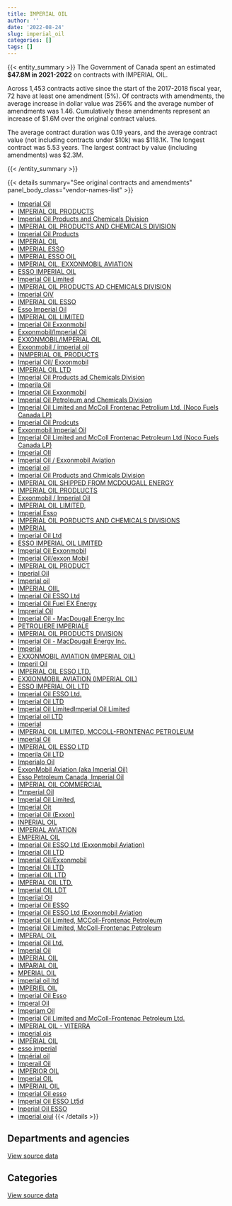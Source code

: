 ```yaml
---
title: IMPERIAL OIL
author: ''
date: '2022-08-24'
slug: imperial_oil
categories: []
tags: []
---
```


<script src="/rmarkdown-libs/htmlwidgets/htmlwidgets.js"></script>
<link href="/rmarkdown-libs/datatables-css/datatables-crosstalk.css" rel="stylesheet" />
<script src="/rmarkdown-libs/datatables-binding/datatables.js"></script>
<script src="/rmarkdown-libs/jquery/jquery-3.6.0.min.js"></script>
<link href="/rmarkdown-libs/dt-core-bootstrap/css/dataTables.bootstrap.min.css" rel="stylesheet" />
<link href="/rmarkdown-libs/dt-core-bootstrap/css/dataTables.bootstrap.extra.css" rel="stylesheet" />
<script src="/rmarkdown-libs/dt-core-bootstrap/js/jquery.dataTables.min.js"></script>
<script src="/rmarkdown-libs/dt-core-bootstrap/js/dataTables.bootstrap.min.js"></script>
<link href="/rmarkdown-libs/crosstalk/css/crosstalk.min.css" rel="stylesheet" />
<script src="/rmarkdown-libs/crosstalk/js/crosstalk.min.js"></script>
<script src="/rmarkdown-libs/htmlwidgets/htmlwidgets.js"></script>
<link href="/rmarkdown-libs/datatables-css/datatables-crosstalk.css" rel="stylesheet" />
<script src="/rmarkdown-libs/datatables-binding/datatables.js"></script>
<script src="/rmarkdown-libs/jquery/jquery-3.6.0.min.js"></script>
<link href="/rmarkdown-libs/dt-core-bootstrap/css/dataTables.bootstrap.min.css" rel="stylesheet" />
<link href="/rmarkdown-libs/dt-core-bootstrap/css/dataTables.bootstrap.extra.css" rel="stylesheet" />
<script src="/rmarkdown-libs/dt-core-bootstrap/js/jquery.dataTables.min.js"></script>
<script src="/rmarkdown-libs/dt-core-bootstrap/js/dataTables.bootstrap.min.js"></script>
<link href="/rmarkdown-libs/crosstalk/css/crosstalk.min.css" rel="stylesheet" />
<script src="/rmarkdown-libs/crosstalk/js/crosstalk.min.js"></script>

{{< entity_summary >}}
The Government of Canada spent an estimated **\$47.8M in 2021-2022** on contracts with IMPERIAL OIL.

Across 1,453 contracts active since the start of the 2017-2018 fiscal year, 72 have at least one amendment (5%). Of contracts with amendments, the average increase in dollar value was 256% and the average number of amendments was 1.46. Cumulatively these amendments represent an increase of \$1.6M over the original contract values.

The average contract duration was 0.19 years, and the average contract value (not including contracts under \$10k) was \$118.1K. The longest contract was 5.53 years. The largest contract by value (including amendments) was \$2.3M.

{{< /entity_summary >}}

{{< details summary="See original contracts and amendments" panel_body_class="vendor-names-list" >}}
- [Imperial Oil](https://search.open.canada.ca/en/ct/?sort=contract_value_f%20desc&page=1&search_text=%22Imperial%20Oil%22)
- [IMPERIAL OIL PRODUCTS](https://search.open.canada.ca/en/ct/?sort=contract_value_f%20desc&page=1&search_text=%22IMPERIAL%20OIL%20PRODUCTS%22)
- [Imperial Oil Products and Chemicals Division](https://search.open.canada.ca/en/ct/?sort=contract_value_f%20desc&page=1&search_text=%22Imperial%20Oil%20Products%20and%20Chemicals%20Division%22)
- [IMPERIAL OIL PRODUCTS AND CHEMICALS DIVISION](https://search.open.canada.ca/en/ct/?sort=contract_value_f%20desc&page=1&search_text=%22IMPERIAL%20OIL%20PRODUCTS%20AND%20CHEMICALS%20DIVISION%22)
- [Imperial Oil Products](https://search.open.canada.ca/en/ct/?sort=contract_value_f%20desc&page=1&search_text=%22Imperial%20Oil%20Products%22)
- [IMPERIAL OIL](https://search.open.canada.ca/en/ct/?sort=contract_value_f%20desc&page=1&search_text=%22IMPERIAL%20OIL%22)
- [IMPERIAL ESSO](https://search.open.canada.ca/en/ct/?sort=contract_value_f%20desc&page=1&search_text=%22IMPERIAL%20ESSO%22)
- [IMPERIAL ESSO OIL](https://search.open.canada.ca/en/ct/?sort=contract_value_f%20desc&page=1&search_text=%22IMPERIAL%20ESSO%20OIL%22)
- [IMPERIAL OIL, EXXONMOBIL AVIATION](https://search.open.canada.ca/en/ct/?sort=contract_value_f%20desc&page=1&search_text=%22IMPERIAL%20OIL%2c%20EXXONMOBIL%20AVIATION%22)
- [ESSO IMPERIAL OIL](https://search.open.canada.ca/en/ct/?sort=contract_value_f%20desc&page=1&search_text=%22ESSO%20IMPERIAL%20OIL%22)
- [Imperial Oil Limited](https://search.open.canada.ca/en/ct/?sort=contract_value_f%20desc&page=1&search_text=%22Imperial%20Oil%20Limited%22)
- [IMPERIAL OIL PRODUCTS AD CHEMICALS DIVISION](https://search.open.canada.ca/en/ct/?sort=contract_value_f%20desc&page=1&search_text=%22IMPERIAL%20OIL%20PRODUCTS%20AD%20CHEMICALS%20DIVISION%22)
- [Imperial OiV](https://search.open.canada.ca/en/ct/?sort=contract_value_f%20desc&page=1&search_text=%22Imperial%20OiV%22)
- [IMPERIAL OIL ESSO](https://search.open.canada.ca/en/ct/?sort=contract_value_f%20desc&page=1&search_text=%22IMPERIAL%20OIL%20ESSO%22)
- [Esso Imperial Oil](https://search.open.canada.ca/en/ct/?sort=contract_value_f%20desc&page=1&search_text=%22Esso%20Imperial%20Oil%22)
- [IMPERIAL OIL LIMITED](https://search.open.canada.ca/en/ct/?sort=contract_value_f%20desc&page=1&search_text=%22IMPERIAL%20OIL%20LIMITED%22)
- [Imperial Oil Exxonmobil](https://search.open.canada.ca/en/ct/?sort=contract_value_f%20desc&page=1&search_text=%22Imperial%20Oil%20%20Exxonmobil%22)
- [Exxonmobil/Imperial Oil](https://search.open.canada.ca/en/ct/?sort=contract_value_f%20desc&page=1&search_text=%22Exxonmobil%2fImperial%20Oil%22)
- [EXXONMOBIL/IMPERIAL OIL](https://search.open.canada.ca/en/ct/?sort=contract_value_f%20desc&page=1&search_text=%22EXXONMOBIL%2fIMPERIAL%20OIL%22)
- [Exxonmobil / imperial oil](https://search.open.canada.ca/en/ct/?sort=contract_value_f%20desc&page=1&search_text=%22Exxonmobil%20%2f%20imperial%20oil%22)
- [INMPERIAL OIL PRODUCTS](https://search.open.canada.ca/en/ct/?sort=contract_value_f%20desc&page=1&search_text=%22INMPERIAL%20OIL%20PRODUCTS%22)
- [Imperial Oil/ Exxonmobil](https://search.open.canada.ca/en/ct/?sort=contract_value_f%20desc&page=1&search_text=%22Imperial%20Oil%2f%20Exxonmobil%22)
- [IMPERIAL OIL LTD](https://search.open.canada.ca/en/ct/?sort=contract_value_f%20desc&page=1&search_text=%22IMPERIAL%20OIL%20LTD%22)
- [Imperial Oil Products ad Chemicals Division](https://search.open.canada.ca/en/ct/?sort=contract_value_f%20desc&page=1&search_text=%22Imperial%20Oil%20Products%20ad%20Chemicals%20Division%22)
- [Imperila Oil](https://search.open.canada.ca/en/ct/?sort=contract_value_f%20desc&page=1&search_text=%22Imperila%20Oil%22)
- [Imperial Oil Exxonmobil](https://search.open.canada.ca/en/ct/?sort=contract_value_f%20desc&page=1&search_text=%22Imperial%20Oil%20%20%20Exxonmobil%22)
- [Imperial Oil Petroleum and Chemicals Division](https://search.open.canada.ca/en/ct/?sort=contract_value_f%20desc&page=1&search_text=%22Imperial%20Oil%20Petroleum%20and%20Chemicals%20Division%22)
- [Imperial Oil Limited and McColl Frontenac Petrolium Ltd. (Noco Fuels Canada LP)](https://search.open.canada.ca/en/ct/?sort=contract_value_f%20desc&page=1&search_text=%22Imperial%20Oil%20Limited%20and%20McColl%20Frontenac%20Petrolium%20Ltd.%20%28Noco%20Fuels%20Canada%20LP%29%22)
- [Imperial Oil Prodcuts](https://search.open.canada.ca/en/ct/?sort=contract_value_f%20desc&page=1&search_text=%22Imperial%20Oil%20Prodcuts%22)
- [Exxonmobil Imperial Oil](https://search.open.canada.ca/en/ct/?sort=contract_value_f%20desc&page=1&search_text=%22Exxonmobil%20%20Imperial%20Oil%22)
- [Imperial Oil Limited and McColl Frontenac Petroleum Ltd (Noco Fuels Canada LP)](https://search.open.canada.ca/en/ct/?sort=contract_value_f%20desc&page=1&search_text=%22Imperial%20Oil%20Limited%20and%20McColl%20Frontenac%20Petroleum%20Ltd%20%28Noco%20Fuels%20Canada%20LP%29%22)
- [Imperial OIl](https://search.open.canada.ca/en/ct/?sort=contract_value_f%20desc&page=1&search_text=%22Imperial%20OIl%22)
- [Imperial Oil / Exxonmobil Aviation](https://search.open.canada.ca/en/ct/?sort=contract_value_f%20desc&page=1&search_text=%22Imperial%20Oil%20%20%2f%20%20Exxonmobil%20Aviation%22)
- [imperial oil](https://search.open.canada.ca/en/ct/?sort=contract_value_f%20desc&page=1&search_text=%22imperial%20oil%22)
- [Imperial Oil Products and Chmicals Division](https://search.open.canada.ca/en/ct/?sort=contract_value_f%20desc&page=1&search_text=%22Imperial%20Oil%20Products%20and%20Chmicals%20Division%22)
- [IMPERIAL OIL SHIPPED FROM MCDOUGALL ENERGY](https://search.open.canada.ca/en/ct/?sort=contract_value_f%20desc&page=1&search_text=%22IMPERIAL%20OIL%20SHIPPED%20FROM%20MCDOUGALL%20ENERGY%22)
- [IMPERIAL OIL PRODLUCTS](https://search.open.canada.ca/en/ct/?sort=contract_value_f%20desc&page=1&search_text=%22IMPERIAL%20OIL%20PRODLUCTS%22)
- [Exxonmobil / Imperial Oil](https://search.open.canada.ca/en/ct/?sort=contract_value_f%20desc&page=1&search_text=%22Exxonmobil%20%2f%20Imperial%20Oil%22)
- [IMPERIAL OIL LIMITED,](https://search.open.canada.ca/en/ct/?sort=contract_value_f%20desc&page=1&search_text=%22IMPERIAL%20OIL%20LIMITED%2c%22)
- [Imperial Esso](https://search.open.canada.ca/en/ct/?sort=contract_value_f%20desc&page=1&search_text=%22Imperial%20Esso%22)
- [IMPERIAL OIL PORDUCTS AND CHEMICALS DIVISIONS](https://search.open.canada.ca/en/ct/?sort=contract_value_f%20desc&page=1&search_text=%22IMPERIAL%20OIL%20PORDUCTS%20AND%20CHEMICALS%20DIVISIONS%22)
- [IMPERIAL](https://search.open.canada.ca/en/ct/?sort=contract_value_f%20desc&page=1&search_text=%22IMPERIAL%22)
- [Imperial Oil Ltd](https://search.open.canada.ca/en/ct/?sort=contract_value_f%20desc&page=1&search_text=%22Imperial%20Oil%20Ltd%22)
- [ESSO IMPERIAL OIL LIMITED](https://search.open.canada.ca/en/ct/?sort=contract_value_f%20desc&page=1&search_text=%22ESSO%20IMPERIAL%20OIL%20LIMITED%22)
- [Imperial Oil Exxonmobil](https://search.open.canada.ca/en/ct/?sort=contract_value_f%20desc&page=1&search_text=%22Imperial%20Oil%20Exxonmobil%22)
- [Imperial Oil/exxon Mobil](https://search.open.canada.ca/en/ct/?sort=contract_value_f%20desc&page=1&search_text=%22Imperial%20Oil%2fexxon%20Mobil%22)
- [IMPERIAL OIL PRODUCT](https://search.open.canada.ca/en/ct/?sort=contract_value_f%20desc&page=1&search_text=%22IMPERIAL%20OIL%20PRODUCT%22)
- [Inperial Oil](https://search.open.canada.ca/en/ct/?sort=contract_value_f%20desc&page=1&search_text=%22Inperial%20Oil%22)
- [Imperial oil](https://search.open.canada.ca/en/ct/?sort=contract_value_f%20desc&page=1&search_text=%22Imperial%20oil%22)
- [IMPERIAL OIIL](https://search.open.canada.ca/en/ct/?sort=contract_value_f%20desc&page=1&search_text=%22IMPERIAL%20OIIL%22)
- [Imperial Oil ESSO Ltd](https://search.open.canada.ca/en/ct/?sort=contract_value_f%20desc&page=1&search_text=%22Imperial%20Oil%20ESSO%20Ltd%22)
- [Imperial Oil Fuel EX Energy](https://search.open.canada.ca/en/ct/?sort=contract_value_f%20desc&page=1&search_text=%22Imperial%20Oil%20Fuel%20EX%20Energy%22)
- [Imprerial Oil](https://search.open.canada.ca/en/ct/?sort=contract_value_f%20desc&page=1&search_text=%22Imprerial%20Oil%22)
- [Imperial Oil - MacDougall Energy Inc](https://search.open.canada.ca/en/ct/?sort=contract_value_f%20desc&page=1&search_text=%22Imperial%20Oil%20-%20MacDougall%20Energy%20Inc%22)
- [PETROLIERE IMPERIALE](https://search.open.canada.ca/en/ct/?sort=contract_value_f%20desc&page=1&search_text=%22PETROLIERE%20IMPERIALE%22)
- [IMPERIAL OIL PRODUCTS DIVISION](https://search.open.canada.ca/en/ct/?sort=contract_value_f%20desc&page=1&search_text=%22IMPERIAL%20OIL%20PRODUCTS%20DIVISION%22)
- [Imperial Oil - MacDougall Energy Inc.](https://search.open.canada.ca/en/ct/?sort=contract_value_f%20desc&page=1&search_text=%22Imperial%20Oil%20-%20MacDougall%20Energy%20Inc.%22)
- [Imperial](https://search.open.canada.ca/en/ct/?sort=contract_value_f%20desc&page=1&search_text=%22Imperial%22)
- [EXXONMOBIL AVIATION (IMPERIAL OIL)](https://search.open.canada.ca/en/ct/?sort=contract_value_f%20desc&page=1&search_text=%22EXXONMOBIL%20AVIATION%20%28IMPERIAL%20OIL%29%22)
- [Imperil Oil](https://search.open.canada.ca/en/ct/?sort=contract_value_f%20desc&page=1&search_text=%22Imperil%20Oil%22)
- [IMPERIAL OIL ESSO LTD.](https://search.open.canada.ca/en/ct/?sort=contract_value_f%20desc&page=1&search_text=%22IMPERIAL%20OIL%20ESSO%20LTD.%22)
- [EXXIONMOBIL AVIATION (IMPERIAL OIL)](https://search.open.canada.ca/en/ct/?sort=contract_value_f%20desc&page=1&search_text=%22EXXIONMOBIL%20AVIATION%20%28IMPERIAL%20OIL%29%22)
- [ESSO IMPERIAL OIL LTD](https://search.open.canada.ca/en/ct/?sort=contract_value_f%20desc&page=1&search_text=%22ESSO%20IMPERIAL%20OIL%20LTD%22)
- [Imperial Oil ESSO Ltd.](https://search.open.canada.ca/en/ct/?sort=contract_value_f%20desc&page=1&search_text=%22Imperial%20Oil%20ESSO%20Ltd.%22)
- [Imperial Oil LTD](https://search.open.canada.ca/en/ct/?sort=contract_value_f%20desc&page=1&search_text=%22Imperial%20Oil%20LTD%22)
- [Imperial Oil LimitedImperial Oil Limited](https://search.open.canada.ca/en/ct/?sort=contract_value_f%20desc&page=1&search_text=%22Imperial%20Oil%20LimitedImperial%20Oil%20Limited%22)
- [Imperial oil LTD](https://search.open.canada.ca/en/ct/?sort=contract_value_f%20desc&page=1&search_text=%22Imperial%20oil%20LTD%22)
- [imperial](https://search.open.canada.ca/en/ct/?sort=contract_value_f%20desc&page=1&search_text=%22imperial%22)
- [IMPERIAL OIL LIMITED, MCCOLL-FRONTENAC PETROLEUM](https://search.open.canada.ca/en/ct/?sort=contract_value_f%20desc&page=1&search_text=%22IMPERIAL%20OIL%20LIMITED%2c%20MCCOLL-FRONTENAC%20PETROLEUM%22)
- [imperial Oil](https://search.open.canada.ca/en/ct/?sort=contract_value_f%20desc&page=1&search_text=%22imperial%20Oil%22)
- [IMPERIAL OIL ESSO LTD](https://search.open.canada.ca/en/ct/?sort=contract_value_f%20desc&page=1&search_text=%22IMPERIAL%20OIL%20ESSO%20LTD%22)
- [Imperila Oil LTD](https://search.open.canada.ca/en/ct/?sort=contract_value_f%20desc&page=1&search_text=%22Imperila%20Oil%20LTD%22)
- [Imperialo Oil](https://search.open.canada.ca/en/ct/?sort=contract_value_f%20desc&page=1&search_text=%22Imperialo%20Oil%22)
- [ExxonMobil Aviation (aka Imperial Oil)](https://search.open.canada.ca/en/ct/?sort=contract_value_f%20desc&page=1&search_text=%22ExxonMobil%20Aviation%20%28aka%20Imperial%20Oil%29%22)
- [Esso Petroleum Canada, Imperial Oil](https://search.open.canada.ca/en/ct/?sort=contract_value_f%20desc&page=1&search_text=%22Esso%20Petroleum%20Canada%2c%20Imperial%20Oil%22)
- [IMPERIAL OIL COMMERCIAL](https://search.open.canada.ca/en/ct/?sort=contract_value_f%20desc&page=1&search_text=%22IMPERIAL%20OIL%20COMMERCIAL%22)
- [I\*mperial Oil](https://search.open.canada.ca/en/ct/?sort=contract_value_f%20desc&page=1&search_text=%22I%2amperial%20Oil%22)
- [Imperial Oil Limited,](https://search.open.canada.ca/en/ct/?sort=contract_value_f%20desc&page=1&search_text=%22Imperial%20Oil%20Limited%2c%22)
- [Imperial Oit](https://search.open.canada.ca/en/ct/?sort=contract_value_f%20desc&page=1&search_text=%22Imperial%20Oit%22)
- [Imperial Oil (Exxon)](https://search.open.canada.ca/en/ct/?sort=contract_value_f%20desc&page=1&search_text=%22Imperial%20Oil%20%28Exxon%29%22)
- [INPERIAL OIL](https://search.open.canada.ca/en/ct/?sort=contract_value_f%20desc&page=1&search_text=%22INPERIAL%20OIL%22)
- [IMPERIAL AVIATION](https://search.open.canada.ca/en/ct/?sort=contract_value_f%20desc&page=1&search_text=%22IMPERIAL%20AVIATION%22)
- [EMPERIAL OIL](https://search.open.canada.ca/en/ct/?sort=contract_value_f%20desc&page=1&search_text=%22EMPERIAL%20OIL%22)
- [Imperial Oil ESSO Ltd (Exxonmobil Aviation)](https://search.open.canada.ca/en/ct/?sort=contract_value_f%20desc&page=1&search_text=%22Imperial%20Oil%20ESSO%20Ltd%20%28Exxonmobil%20Aviation%29%22)
- [Imperial OIl LTD](https://search.open.canada.ca/en/ct/?sort=contract_value_f%20desc&page=1&search_text=%22Imperial%20OIl%20LTD%22)
- [Imperial Oil/Exxonmobil](https://search.open.canada.ca/en/ct/?sort=contract_value_f%20desc&page=1&search_text=%22Imperial%20Oil%2fExxonmobil%22)
- [Imperial Oli LTD](https://search.open.canada.ca/en/ct/?sort=contract_value_f%20desc&page=1&search_text=%22Imperial%20Oli%20LTD%22)
- [Imperial OIL LTD](https://search.open.canada.ca/en/ct/?sort=contract_value_f%20desc&page=1&search_text=%22Imperial%20OIL%20LTD%22)
- [IMPERIAL OIL LTD.](https://search.open.canada.ca/en/ct/?sort=contract_value_f%20desc&page=1&search_text=%22IMPERIAL%20OIL%20LTD.%22)
- [Imperial OIL LDT](https://search.open.canada.ca/en/ct/?sort=contract_value_f%20desc&page=1&search_text=%22Imperial%20OIL%20LDT%22)
- [Imperiial Oil](https://search.open.canada.ca/en/ct/?sort=contract_value_f%20desc&page=1&search_text=%22Imperiial%20Oil%22)
- [Imperial Oil ESSO](https://search.open.canada.ca/en/ct/?sort=contract_value_f%20desc&page=1&search_text=%22Imperial%20Oil%20ESSO%22)
- [Imperial Oil ESSO Ltd (Exxonmobil Aviation](https://search.open.canada.ca/en/ct/?sort=contract_value_f%20desc&page=1&search_text=%22Imperial%20Oil%20ESSO%20Ltd%20%28Exxonmobil%20Aviation%22)
- [Imperial Oil Limited, MCColl-Frontenac Petroleum](https://search.open.canada.ca/en/ct/?sort=contract_value_f%20desc&page=1&search_text=%22Imperial%20Oil%20Limited%2c%20MCColl-Frontenac%20Petroleum%22)
- [Imperial Oil Limited, McColl-Frontenac Petroleum](https://search.open.canada.ca/en/ct/?sort=contract_value_f%20desc&page=1&search_text=%22Imperial%20Oil%20Limited%2c%20McColl-Frontenac%20Petroleum%22)
- [IMPERAL OIL](https://search.open.canada.ca/en/ct/?sort=contract_value_f%20desc&page=1&search_text=%22IMPERAL%20OIL%22)
- [Imperial Oil Ltd.](https://search.open.canada.ca/en/ct/?sort=contract_value_f%20desc&page=1&search_text=%22Imperial%20Oil%20Ltd.%22)
- [Imperial Oil](https://search.open.canada.ca/en/ct/?sort=contract_value_f%20desc&page=1&search_text=%22Imperial%20%20Oil%22)
- [IMPERIAL OIL](https://search.open.canada.ca/en/ct/?sort=contract_value_f%20desc&page=1&search_text=%22IMPERIAL%20%20OIL%22)
- [IMPARIAL OIL](https://search.open.canada.ca/en/ct/?sort=contract_value_f%20desc&page=1&search_text=%22IMPARIAL%20OIL%22)
- [MPERIAL OIL](https://search.open.canada.ca/en/ct/?sort=contract_value_f%20desc&page=1&search_text=%22MPERIAL%20OIL%22)
- [imperial oil ltd](https://search.open.canada.ca/en/ct/?sort=contract_value_f%20desc&page=1&search_text=%22imperial%20oil%20ltd%22)
- [IMPERIEL OIL](https://search.open.canada.ca/en/ct/?sort=contract_value_f%20desc&page=1&search_text=%22IMPERIEL%20OIL%22)
- [Imperial Oil Esso](https://search.open.canada.ca/en/ct/?sort=contract_value_f%20desc&page=1&search_text=%22Imperial%20Oil%20Esso%22)
- [Imperal Oil](https://search.open.canada.ca/en/ct/?sort=contract_value_f%20desc&page=1&search_text=%22Imperal%20Oil%22)
- [Imperiam Oil](https://search.open.canada.ca/en/ct/?sort=contract_value_f%20desc&page=1&search_text=%22Imperiam%20Oil%22)
- [Imperial Oil Limited and McColl-Frontenac Petroleum Ltd.](https://search.open.canada.ca/en/ct/?sort=contract_value_f%20desc&page=1&search_text=%22Imperial%20Oil%20Limited%20and%20McColl-Frontenac%20Petroleum%20Ltd.%22)
- [IMPERIAL OIL - VITERRA](https://search.open.canada.ca/en/ct/?sort=contract_value_f%20desc&page=1&search_text=%22IMPERIAL%20OIL%20-%20VITERRA%22)
- [imperial ois](https://search.open.canada.ca/en/ct/?sort=contract_value_f%20desc&page=1&search_text=%22imperial%20ois%22)
- [IMPÉRIAL OIL](https://search.open.canada.ca/en/ct/?sort=contract_value_f%20desc&page=1&search_text=%22IMP%c3%89RIAL%20OIL%22)
- [esso imperial](https://search.open.canada.ca/en/ct/?sort=contract_value_f%20desc&page=1&search_text=%22esso%20imperial%22)
- [Impérial oil](https://search.open.canada.ca/en/ct/?sort=contract_value_f%20desc&page=1&search_text=%22Imp%c3%a9rial%20oil%22)
- [Imperail Oil](https://search.open.canada.ca/en/ct/?sort=contract_value_f%20desc&page=1&search_text=%22Imperail%20Oil%22)
- [IMPERIOR OIL](https://search.open.canada.ca/en/ct/?sort=contract_value_f%20desc&page=1&search_text=%22IMPERIOR%20OIL%22)
- [Imperial OIL](https://search.open.canada.ca/en/ct/?sort=contract_value_f%20desc&page=1&search_text=%22Imperial%20OIL%22)
- [IMPERIAIL OIL](https://search.open.canada.ca/en/ct/?sort=contract_value_f%20desc&page=1&search_text=%22IMPERIAIL%20OIL%22)
- [Imperial Oil esso](https://search.open.canada.ca/en/ct/?sort=contract_value_f%20desc&page=1&search_text=%22Imperial%20Oil%20esso%22)
- [Imperial Oil ESSO Lt5d](https://search.open.canada.ca/en/ct/?sort=contract_value_f%20desc&page=1&search_text=%22Imperial%20Oil%20ESSO%20Lt5d%22)
- [Inperial Oil ESSO](https://search.open.canada.ca/en/ct/?sort=contract_value_f%20desc&page=1&search_text=%22Inperial%20Oil%20ESSO%22)
- [imperial oiul](https://search.open.canada.ca/en/ct/?sort=contract_value_f%20desc&page=1&search_text=%22imperial%20oiul%22)
{{< /details >}}

## Departments and agencies

<div id="htmlwidget-1" style="width:100%;height:auto;" class="datatables html-widget"></div>
<script type="application/json" data-for="htmlwidget-1">{"x":{"style":"bootstrap","filter":"none","vertical":false,"data":[["<a href=\"/departments/aafc-aac/\">Agriculture and Agri-Food Canada<\/a>","<a href=\"/departments/csc-scc/\">Correctional Service of Canada<\/a>","<a href=\"/departments/dfo-mpo/\">Fisheries and Oceans Canada<\/a>","<a href=\"/departments/dnd-mdn/\">National Defence<\/a>","<a href=\"/departments/isc-sac/\">Indigenous Services Canada<\/a>","<a href=\"/departments/pc/\">Parks Canada<\/a>","<a href=\"/departments/phac-aspc/\">Public Health Agency of Canada<\/a>","<a href=\"/departments/pwgsc-tpsgc/\">Public Services and Procurement Canada<\/a>","<a href=\"/departments/rcmp-grc/\">Royal Canadian Mounted Police<\/a>","<a href=\"/departments/tc/\">Transport Canada<\/a>"],[340427.59,1909325.36,51278.04,3022680.97,null,1517420.04,null,305417.03,553840.36,644780.32],[350644.26,1434550.35,1266.93,51843857.03,336272.07,1230429.29,16280.25,247575.85,232668.97,482903.95],[254502.39,449465.77,null,31716705.92,382742.44,547182.09,13557.86,119962.5,64923.47,447587.25],[283596.22,636033.39,null,45050863.82,530088.04,777205.83,15859.83,49927.5,166925.87,302961.6]],"container":"<table class=\"table table-striped table-hover row-border order-column display\">\n  <thead>\n    <tr>\n      <th>Department<\/th>\n      <th>2018-2019<\/th>\n      <th>2019-2020<\/th>\n      <th>2020-2021<\/th>\n      <th>2021-2022<\/th>\n    <\/tr>\n  <\/thead>\n<\/table>","options":{"order":[[4,"desc"]],"pageLength":10,"autoWidth":true,"columnDefs":[{"targets":1,"render":"function(data, type, row, meta) {\n    return type !== 'display' ? data : DTWidget.formatCurrency(data, \"$\", 2, 3, \",\", \".\", true, null);\n  }"},{"targets":2,"render":"function(data, type, row, meta) {\n    return type !== 'display' ? data : DTWidget.formatCurrency(data, \"$\", 2, 3, \",\", \".\", true, null);\n  }"},{"targets":3,"render":"function(data, type, row, meta) {\n    return type !== 'display' ? data : DTWidget.formatCurrency(data, \"$\", 2, 3, \",\", \".\", true, null);\n  }"},{"targets":4,"render":"function(data, type, row, meta) {\n    return type !== 'display' ? data : DTWidget.formatCurrency(data, \"$\", 2, 3, \",\", \".\", true, null);\n  }"},{"width":"16%","targets":[1,2,3,4]},{"className":"dt-right","targets":[1,2,3,4]}],"orderClasses":false}},"evals":["options.columnDefs.0.render","options.columnDefs.1.render","options.columnDefs.2.render","options.columnDefs.3.render"],"jsHooks":[]}</script>
<p class="text-right">
<a href="https://github.com/GoC-Spending/contracts-data/tree/main/data/out/vendors/imperial_oil/summary_by_fiscal_year_by_department.csv" class="source-data-link btn btn-link">View source data</a>
</p>

## Categories

<div id="htmlwidget-2" style="width:100%;height:auto;" class="datatables html-widget"></div>
<script type="application/json" data-for="htmlwidget-2">{"x":{"style":"bootstrap","filter":"none","vertical":false,"data":[["<a href=\"/categories/1_facilities_and_construction/\">Facilities and construction<\/a>","<a href=\"/categories/11_defence/\">Defence<\/a>","<a href=\"/categories/5_transportation_and_logistics/\">Transportation and logistics<\/a>","<a href=\"/categories/6_industrial_products_and_services/\">Industrial products and services<\/a>"],[39328,3022680.97,5020873.57,262287.17],[16485.43,51843857.03,3713084.39,603022.09],[null,31716705.92,2242712.67,37211.1],[null,45050863.82,2456790.11,305808.17]],"container":"<table class=\"table table-striped table-hover row-border order-column display\">\n  <thead>\n    <tr>\n      <th>Category<\/th>\n      <th>2018-2019<\/th>\n      <th>2019-2020<\/th>\n      <th>2020-2021<\/th>\n      <th>2021-2022<\/th>\n    <\/tr>\n  <\/thead>\n<\/table>","options":{"order":[[4,"desc"]],"dom":"t","pageLength":30,"autoWidth":true,"columnDefs":[{"targets":1,"render":"function(data, type, row, meta) {\n    return type !== 'display' ? data : DTWidget.formatCurrency(data, \"$\", 2, 3, \",\", \".\", true, null);\n  }"},{"targets":2,"render":"function(data, type, row, meta) {\n    return type !== 'display' ? data : DTWidget.formatCurrency(data, \"$\", 2, 3, \",\", \".\", true, null);\n  }"},{"targets":3,"render":"function(data, type, row, meta) {\n    return type !== 'display' ? data : DTWidget.formatCurrency(data, \"$\", 2, 3, \",\", \".\", true, null);\n  }"},{"targets":4,"render":"function(data, type, row, meta) {\n    return type !== 'display' ? data : DTWidget.formatCurrency(data, \"$\", 2, 3, \",\", \".\", true, null);\n  }"},{"width":"16%","targets":[1,2,3,4]},{"className":"dt-right","targets":[1,2,3,4]}],"orderClasses":false,"lengthMenu":[10,25,30,50,100]}},"evals":["options.columnDefs.0.render","options.columnDefs.1.render","options.columnDefs.2.render","options.columnDefs.3.render"],"jsHooks":[]}</script>
<p class="text-right">
<a href="https://github.com/GoC-Spending/contracts-data/tree/main/data/out/vendors/imperial_oil/summary_by_fiscal_year_by_category.csv" class="source-data-link btn btn-link">View source data</a>
</p>
